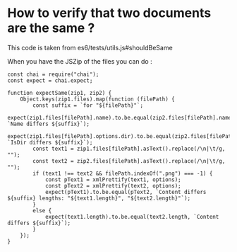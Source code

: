 How to verify that two documents are the same ?
===============================================

This code is taken from es6/tests/utils.js#shouldBeSame

When you have the JSZip of the files you can do :

```
const chai = require("chai");
const expect = chai.expect;

function expectSame(zip1, zip2) {
	Object.keys(zip1.files).map(function (filePath) {
		const suffix = `for "${filePath}"`;
		expect(zip1.files[filePath].name).to.be.equal(zip2.files[filePath].name, `Name differs ${suffix}`);
		expect(zip1.files[filePath].options.dir).to.be.equal(zip2.files[filePath].options.dir, `IsDir differs ${suffix}`);
		const text1 = zip1.files[filePath].asText().replace(/\n|\t/g, "");
		const text2 = zip2.files[filePath].asText().replace(/\n|\t/g, "");
		if (text1 !== text2 && filePath.indexOf(".png") === -1) {
			const pText1 = xmlPrettify(text1, options);
			const pText2 = xmlPrettify(text2, options);
			expect(pText1).to.be.equal(pText2, `Content differs ${suffix} lengths: "${text1.length}", "${text2.length}"`);
		}
		else {
			expect(text1.length).to.be.equal(text2.length, `Content differs ${suffix}`);
		}
	});
}
```
